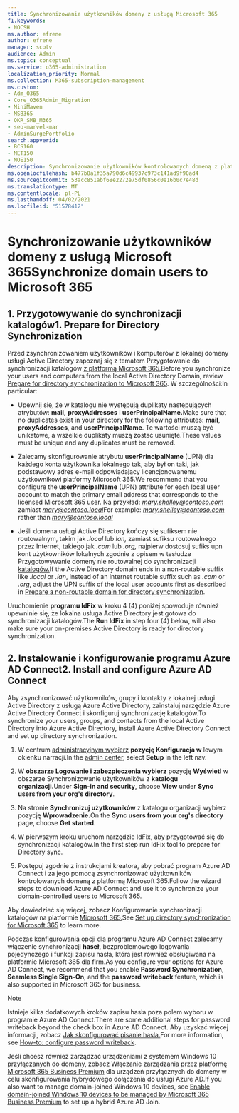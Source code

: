 ```yaml
---
title: Synchronizowanie użytkowników domeny z usługą Microsoft 365
f1.keywords:
- NOCSH
ms.author: efrene
author: efrene
manager: scotv
audience: Admin
ms.topic: conceptual
ms.service: o365-administration
localization_priority: Normal
ms.collection: M365-subscription-management
ms.custom:
- Adm_O365
- Core_O365Admin_Migration
- MiniMaven
- MSB365
- OKR_SMB_M365
- seo-marvel-mar
- AdminSurgePortfolio
search.appverid:
- BCS160
- MET150
- MOE150
description: Synchronizowanie użytkowników kontrolowanych domeną z platformą Microsoft 365 dla firm.
ms.openlocfilehash: b477b8a1f35a790d6c49937c973c141ad9f90ad4
ms.sourcegitcommit: 53acc851abf68e2272e75df0856c0e16b0c7e48d
ms.translationtype: MT
ms.contentlocale: pl-PL
ms.lasthandoff: 04/02/2021
ms.locfileid: "51578412"
---
```

# <a name="synchronize-domain-users-to-microsoft-365"></a><span data-ttu-id="87777-103">Synchronizowanie użytkowników domeny z usługą Microsoft 365</span><span class="sxs-lookup"><span data-stu-id="87777-103">Synchronize domain users to Microsoft 365</span></span>

## <a name="1-prepare-for-directory-synchronization"></a><span data-ttu-id="87777-104">1. Przygotowywanie do synchronizacji katalogów</span><span class="sxs-lookup"><span data-stu-id="87777-104">1. Prepare for Directory Synchronization</span></span> 

<span data-ttu-id="87777-105">Przed zsynchronizowaniem użytkowników i komputerów z lokalnej domeny usługi Active Directory zapoznaj się z tematem Przygotowanie do synchronizacji katalogów [z platformą Microsoft 365.](../enterprise/prepare-for-directory-synchronization.md)</span><span class="sxs-lookup"><span data-stu-id="87777-105">Before you synchronize your users and computers from the local Active Directory Domain, review [Prepare for directory synchronization to Microsoft 365](../enterprise/prepare-for-directory-synchronization.md).</span></span> <span data-ttu-id="87777-106">W szczególności:</span><span class="sxs-lookup"><span data-stu-id="87777-106">In particular:</span></span>

   - <span data-ttu-id="87777-107">Upewnij się, że w katalogu nie występują duplikaty następujących atrybutów: **mail,** **proxyAddresses** i **userPrincipalName.**</span><span class="sxs-lookup"><span data-stu-id="87777-107">Make sure that no duplicates exist in your directory for the following attributes: **mail**, **proxyAddresses**, and **userPrincipalName**.</span></span> <span data-ttu-id="87777-108">Te wartości muszą być unikatowe, a wszelkie duplikaty muszą zostać usunięte.</span><span class="sxs-lookup"><span data-stu-id="87777-108">These values must be unique and any duplicates must be removed.</span></span>
   
   - <span data-ttu-id="87777-109">Zalecamy skonfigurowanie atrybutu **userPrincipalName** (UPN) dla każdego konta użytkownika lokalnego tak, aby był on taki, jak podstawowy adres e-mail odpowiadający licencjonowanemu użytkownikowi platformy Microsoft 365.</span><span class="sxs-lookup"><span data-stu-id="87777-109">We recommend that you configure the **userPrincipalName** (UPN) attribute for each local user account to match the primary email address that corresponds to the licensed Microsoft 365 user.</span></span> <span data-ttu-id="87777-110">Na przykład: *mary.shelley@contoso.com* zamiast *mary@contoso.local*</span><span class="sxs-lookup"><span data-stu-id="87777-110">For example: *mary.shelley@contoso.com* rather than *mary@contoso.local*</span></span>
   
   - <span data-ttu-id="87777-111">Jeśli domena usługi Active Directory kończy się sufiksem nie routowalnym, takim jak *.local* lub *lan,* zamiast sufiksu routowalnego przez Internet, takiego jak *.com* lub *.org,* najpierw dostosuj sufiks upn kont użytkowników lokalnych zgodnie z opisem w tesłudze Przygotowywanie domeny nie routowalnej do synchronizacji [katalogów.](../enterprise/prepare-a-non-routable-domain-for-directory-synchronization.md)</span><span class="sxs-lookup"><span data-stu-id="87777-111">If the Active Directory domain ends in a non-routable suffix like *.local* or *.lan*, instead of an internet routable suffix such as *.com* or *.org*, adjust the UPN suffix of the local user accounts first as described in [Prepare a non-routable domain for directory synchronization](../enterprise/prepare-a-non-routable-domain-for-directory-synchronization.md).</span></span> 

<span data-ttu-id="87777-112">Uruchomienie **programu IdFix** w kroku 4 (4) poniżej spowoduje również upewninie się, że lokalna usługa Active Directory jest gotowa do synchronizacji katalogów.</span><span class="sxs-lookup"><span data-stu-id="87777-112">The **Run IdFix** in step four (4) below, will also make sure your on-premises Active Directory is ready for directory synchronization.</span></span>

## <a name="2-install-and-configure-azure-ad-connect"></a><span data-ttu-id="87777-113">2. Instalowanie i konfigurowanie programu Azure AD Connect</span><span class="sxs-lookup"><span data-stu-id="87777-113">2. Install and configure Azure AD Connect</span></span>

<span data-ttu-id="87777-114">Aby zsynchronizować użytkowników, grupy i kontakty z lokalnej usługi Active Directory z usługą Azure Active Directory, zainstaluj narzędzie Azure Active Directory Connect i skonfiguruj synchronizację katalogów.</span><span class="sxs-lookup"><span data-stu-id="87777-114">To synchronize your users, groups, and contacts from the local Active Directory into Azure Active Directory, install Azure Active Directory Connect and set up directory synchronization.</span></span> 

 1. <span data-ttu-id="87777-115">W centrum [administracyjnym wybierz](https://go.microsoft.com/fwlink/p/?linkid=2024339) **pozycję Konfiguracja w** lewym okienku narracji.</span><span class="sxs-lookup"><span data-stu-id="87777-115">In the [admin center](https://go.microsoft.com/fwlink/p/?linkid=2024339), select **Setup** in the left nav.</span></span>

 2. <span data-ttu-id="87777-116">W **obszarze Logowanie i zabezpieczenia wybierz** pozycję **Wyświetl** w obszarze Synchronizowanie użytkowników z **katalogu organizacji.**</span><span class="sxs-lookup"><span data-stu-id="87777-116">Under **Sign-in and security**, choose **View**  under **Sync users from your org's directory**.</span></span>

 3. <span data-ttu-id="87777-117">Na stronie **Synchronizuj użytkowników** z katalogu organizacji wybierz pozycję **Wprowadzenie.**</span><span class="sxs-lookup"><span data-stu-id="87777-117">On the **Sync users from your org's directory** page, choose **Get started**.</span></span>

 4. <span data-ttu-id="87777-118">W pierwszym kroku uruchom narzędzie IdFix, aby przygotować się do synchronizacji katalogów.</span><span class="sxs-lookup"><span data-stu-id="87777-118">In the first step  run IdFix tool to prepare for Directory sync.</span></span>

 5. <span data-ttu-id="87777-119">Postępuj zgodnie z instrukcjami kreatora, aby pobrać program Azure AD Connect i za jego pomocą zsynchronizować użytkowników kontrolowanych domeną z platformą Microsoft 365.</span><span class="sxs-lookup"><span data-stu-id="87777-119">Follow the wizard steps to download Azure AD Connect and use it to synchronize your domain-controlled users to Microsoft 365.</span></span>


<span data-ttu-id="87777-120">Aby dowiedzieć się więcej, zobacz Konfigurowanie synchronizacji katalogów na platformie [Microsoft 365.](../enterprise/set-up-directory-synchronization.md)</span><span class="sxs-lookup"><span data-stu-id="87777-120">See [Set up directory synchronization for Microsoft 365](../enterprise/set-up-directory-synchronization.md) to learn more.</span></span>

<span data-ttu-id="87777-121">Podczas konfigurowania opcji dla programu Azure AD Connect zalecamy włączenie synchronizacji **haseł,**  bezproblemowego logowania pojedynczego i funkcji zapisu hasła, która jest również obsługiwana na platformie Microsoft 365 dla firm.</span><span class="sxs-lookup"><span data-stu-id="87777-121">As you configure your options for Azure AD Connect, we recommend that you enable **Password Synchronization**, **Seamless Single Sign-On**, and the **password writeback** feature, which is also supported in Microsoft 365 for business.</span></span>

> [!NOTE]
> <span data-ttu-id="87777-122">Istnieje kilka dodatkowych kroków zapisu hasła poza polem wyboru w programie Azure AD Connect.</span><span class="sxs-lookup"><span data-stu-id="87777-122">There are some additional steps for password writeback beyond the check box in Azure AD Connect.</span></span> <span data-ttu-id="87777-123">Aby uzyskać więcej informacji, zobacz [Jak skonfigurować pisanie hasła.](/azure/active-directory/authentication/howto-sspr-writeback)</span><span class="sxs-lookup"><span data-stu-id="87777-123">For more information, see [How-to: configure password writeback](/azure/active-directory/authentication/howto-sspr-writeback).</span></span> 

<span data-ttu-id="87777-124">Jeśli chcesz również zarządzać urządzeniami z systemem Windows 10 przyłączanych do domeny, zobacz Włączanie zarządzania przez platformę [Microsoft 365 Business Premium](manage-windows-devices.md) dla urządzeń przyłącznych do domeny w celu skonfigurowania hybrydowego dołączenia do usługi Azure AD.</span><span class="sxs-lookup"><span data-stu-id="87777-124">If you also want to manage domain-joined Windows 10 devices, see [Enable domain-joined Windows 10 devices to be managed by Microsoft 365 Business Premium](manage-windows-devices.md) to set up a hybrid Azure AD Join.</span></span>